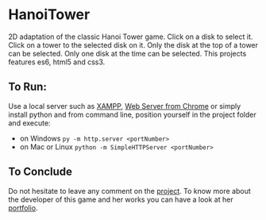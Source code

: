 # HanoiTower

2D adaptation of the classic Hanoi Tower game.
Click on a disk to select it.
Click on a tower to the selected disk on it.
Only the disk at the top of a tower can be selected.
Only one disk at the time can be selected.
This projects features es6, html5 and css3.

## To Run: ##

Use a local server such as [XAMPP](https://www.apachefriends.org/index.html), [Web Server from Chrome](https://chrome.google.com/webstore/detail/web-server-for-chrome/ofhbbkphhbklhfoeikjpcbhemlocgigb?hl=en) or simply install python and from command line, position yourself in the project folder and execute:

* on Windows `py -m http.server <portNumber>`
* on Mac or Linux `python -m SimpleHTTPServer <portNumber>`

## To Conclude ##
Do not hesitate to leave any comment on the [project](https://github.com/federicomichela/HanoiTower).
To know more about the developer of this game and her works you can have a look at
her [portfolio](http://michelafederico.co.uk/portfolio).
